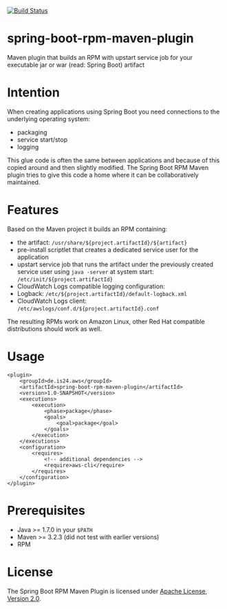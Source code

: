 [![Build Status](https://travis-ci.org/ImmobilienScout24/spring-boot-rpm-maven-plugin.svg?branch=master)](https://travis-ci.org/ImmobilienScout24/spring-boot-rpm-maven-plugin)

# spring-boot-rpm-maven-plugin
Maven plugin that builds an RPM with upstart service job for your executable jar or war (read: Spring Boot) artifact

Intention
=========
When creating applications using Spring Boot you need connections to the underlying operating system:
* packaging
* service start/stop
* logging

This glue code is often the same between applications and because of this copied around and then slightly modified.
The Spring Boot RPM Maven plugin tries to give this code a home where it can be collaboratively maintained.

Features
========
Based on the Maven project it builds an RPM containing:
* the artifact: `/usr/share/${project.artifactId}/${artifact}`
* pre-install scriptlet that creates a dedicated service user for the application
* upstart service job that runs the artifact under the previously created service user using `java -server` at system start: `/etc/init/${project.artifactId}`
* CloudWatch Logs compatible logging configuration:
 * Logback: `/etc/${project.artifactId}/default-logback.xml`
 * CloudWatch Logs client: `/etc/awslogs/conf.d/${project.artifactId}.conf`

The resulting RPMs work on Amazon Linux, other Red Hat compatible distributions should work as well.

Usage
=====

    <plugin>
        <groupId>de.is24.aws</groupId>
        <artifactId>spring-boot-rpm-maven-plugin</artifactId>
        <version>1.0-SNAPSHOT</version>
        <executions>
            <execution>
                <phase>package</phase>
                <goals>
                    <goal>package</goal>
                </goals>
            </execution>
        </executions>
        <configuration>
            <requires>
                <!-- additional dependencies -->
                <require>aws-cli</require>
            </requires>
        </configuration>
    </plugin>

Prerequisites
=============
* Java >= 1.7.0 in your `$PATH`
* Maven >= 3.2.3 (did not test with earlier versions)
* RPM

License
=======
The Spring Boot RPM Maven Plugin is licensed under [Apache License, Version 2.0](https://github.com/ImmobilienScout24/spring-boot-rpm-maven-plugin/blob/master/LICENSE.txt).
